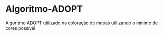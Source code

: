 # Algoritmo-ADOPT
Algoritmo ADOPT utilizado na coloração de mapas utilizando o mínimo de cores possível
